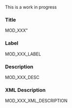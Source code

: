 This is a work in progress

### Title
MOD_XXX"

### Label
MOD_XXX_LABEL

### Description
MOD_XXX_DESC

### XML Description
MOD_XXX_XML_DESCRIPTION
